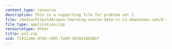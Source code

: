 ```yaml
---
content_type: resource
description: This is a supporting file for problem set 2.
file: /media/https%3A/open-learning-course-data-rc.s3.amazonaws.com/6-170-laboratory-in-software-engineering-fall-2005/f1412a4ed7d3c601fab92634a1db38ef_ps2.zip
file_type: application/zip
resourcetype: Other
title: ps2.zip
uid: f1412a4e-d7d3-c601-fab9-2634a1db38ef
---
```


